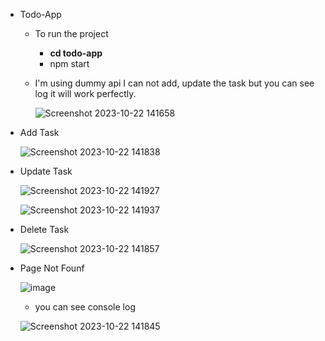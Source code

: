  - Todo-App
    - To run the project
         - <b>cd todo-app</b>
         - npm start
    - I'm using dummy api I can not add, update the task but you can see log it will work perfectly.
      
      ![Screenshot 2023-10-22 141658](https://github.com/dhiraj9022/Todo-App/assets/55016700/0251b56d-3be5-4813-ae67-2ab04ba736b3)

  - Add Task

     ![Screenshot 2023-10-22 141838](https://github.com/dhiraj9022/Todo-App/assets/55016700/c2bede34-005f-476e-b905-9e8762d3fc81)

- Update Task

    ![Screenshot 2023-10-22 141927](https://github.com/dhiraj9022/Todo-App/assets/55016700/0aa0b666-d3b4-4f50-a08e-6426dd5067bf)

    ![Screenshot 2023-10-22 141937](https://github.com/dhiraj9022/Todo-App/assets/55016700/43acc9c1-b83f-4391-bf44-c792a22d7668)

- Delete Task

    ![Screenshot 2023-10-22 141857](https://github.com/dhiraj9022/Todo-App/assets/55016700/e51dc8ef-622a-4615-b7ba-ef83882e0dc5)

- Page Not Founf

    ![image](https://github.com/dhiraj9022/Todo-App/assets/55016700/bdf9a150-c639-4bdb-bb08-e39cdd8e0e65)
 
  - you can see console log
  
  ![Screenshot 2023-10-22 141845](https://github.com/dhiraj9022/Todo-App/assets/55016700/7b1ecadd-1248-4054-8681-af614686a458)


   
